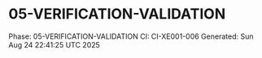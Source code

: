 # 05-VERIFICATION-VALIDATION
Phase: 05-VERIFICATION-VALIDATION
CI: CI-XE001-006
Generated: Sun Aug 24 22:41:25 UTC 2025
